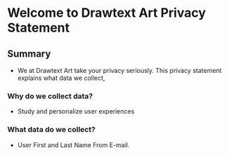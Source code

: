 # Welcome to Drawtext Art Privacy Statement

## Summary

- We at Drawtext Art  take your privacy seriously. This privacy statement explains what data we collect,



### Why do we collect data?

- Study and personalize user experiences

### What data do we collect?

- User First and Last Name From E-mail.


  
